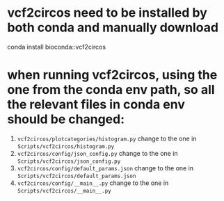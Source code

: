 # vcf2circos need to be installed by both conda and manually download 
conda install bioconda::vcf2circos

# when running vcf2circos, using the one from the conda env path, so all the relevant files in conda env should be changed:
1) `vcf2circos/plotcategories/histogram.py` change to the one in `Scripts/vcf2circos/histogram.py`
2) `vcf2circos/config/json_config.py` change to the one in `Scripts/vcf2circos/json_config.py`
3) `vcf2circos/config/default_params.json` change to the one in `Scripts/vcf2circos/default_params.json`
4) `vcf2circos/config/__main__.py` change to the one in `Scripts/vcf2circos/__main__.py`
